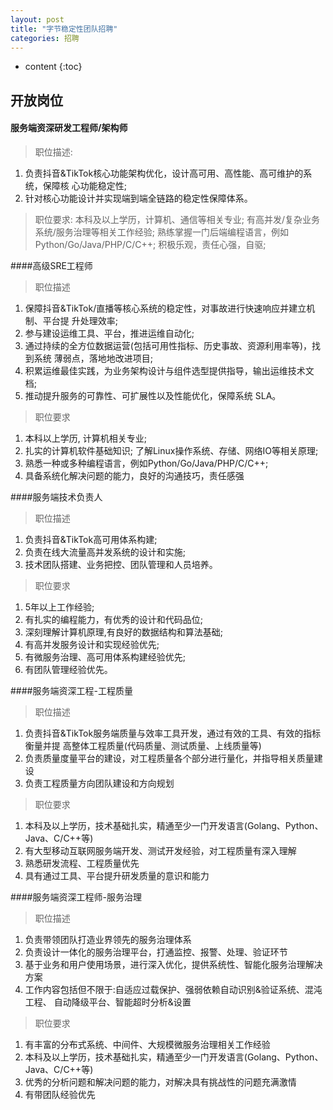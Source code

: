 ```yaml
---
layout: post
title: "字节稳定性团队招聘"
categories: 招聘
---
```

* content
{:toc}






## **开放岗位**
#### 服务端资深研发工程师/架构师
> 职位描述:
1. 负责抖音&TikTok核心功能架构优化，设计高可用、高性能、高可维护的系统，保障核 心功能稳定性;
2. 针对核心功能设计并实现端到端全链路的稳定性保障体系。
> 职位要求:
本科及以上学历，计算机、通信等相关专业; 有高并发/复杂业务系统/服务治理等相关工作经验;
熟练掌握一门后端编程语言，例如Python/Go/Java/PHP/C/C++; 积极乐观，责任心强，自驱;


####高级SRE工程师
> 职位描述 
1. 保障抖音&TikTok/直播等核心系统的稳定性，对事故进行快速响应并建立机制、平台提 升处理效率;
2. 参与建设运维工具、平台，推进运维自动化; 
3. 通过持续的全方位数据运营(包括可用性指标、历史事故、资源利用率等)，找到系统 薄弱点，落地地改进项目;
4. 积累运维最佳实践，为业务架构设计与组件选型提供指导，输出运维技术文档; 
5. 推动提升服务的可靠性、可扩展性以及性能优化，保障系统 SLA。

> 职位要求
1. 本科以上学历, 计算机相关专业;
2. 扎实的计算机软件基础知识; 了解Linux操作系统、存储、网络IO等相关原理;
3. 熟悉一种或多种编程语言，例如Python/Go/Java/PHP/C/C++; 
4. 具备系统化解决问题的能力，良好的沟通技巧，责任感强


####服务端技术负责人
> 职位描述
1. 负责抖音&TikTok高可用体系构建; 
2. 负责在线大流量高并发系统的设计和实施; 
3. 技术团队搭建、业务把控、团队管理和人员培养。
> 职位要求
1. 5年以上工作经验; 
2. 有扎实的编程能力，有优秀的设计和代码品位; 
3. 深刻理解计算机原理,有良好的数据结构和算法基础; 
4. 有高并发服务设计和实现经验优先;
5. 有微服务治理、高可用体系构建经验优先; 
6. 有团队管理经验优先。

####服务端资深工程-工程质量
> 职位描述 
1. 负责抖音&TikTok服务端质量与效率工具开发，通过有效的工具、有效的指标衡量并提 高整体工程质量(代码质量、测试质量、上线质量等) 
2. 负责质量度量平台的建设，对工程质量各个部分进行量化，并指导相关质量建设 
3. 负责工程质量方向团队建设和方向规划
> 职位要求
1. 本科及以上学历，技术基础扎实，精通至少一门开发语言(Golang、Python、Java、C/C++等)
2. 有大型移动互联网服务端开发、测试开发经验，对工程质量有深入理解 
3. 熟悉研发流程、工程质量优先
4. 具有通过工具、平台提升研发质量的意识和能力

####服务端资深工程师-服务治理
> 职位描述
1. 负责带领团队打造业界领先的服务治理体系 
2. 负责设计一体化的服务治理平台，打通监控、报警、处理、验证环节 
3. 基于业务和用户使用场景，进行深入优化，提供系统性、智能化服务治理解决方案
4. 工作内容包括但不限于:自适应过载保护、强弱依赖自动识别&验证系统、混沌工程、 自动降级平台、智能超时分析&设置
> 职位要求
1. 有丰富的分布式系统、中间件、大规模微服务治理相关工作经验
2. 本科及以上学历，技术基础扎实，精通至少一门开发语言(Golang、Python、Java、C/C++等)
3. 优秀的分析问题和解决问题的能力，对解决具有挑战性的问题充满激情
4. 有带团队经验优先
